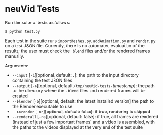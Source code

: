 # neuVid Tests

Run the suite of tests as follows:
```
$ python test.py
```
Each test in the suite runs `importMeshes.py`, `addAnimation.py` and `render.py` on a test JSON file.  Currently, there is no automated evaluation of the results; the user must check the `.blend` files and/or the rendered frames manually.

Arguments:
* `--input` [`-i`][optional, default: `.`]: the path to the input directory containing the test JSON files
* `--output` [`-o`][optional, default `/tmp/neuVid-tests-`_timestamp_]: the path to the directory where the `.blend` files and rendered frames will be created
* `--blender` [`-b`][optional, default: the latest installed version] the path to the Blender executable to use
* `--norender` [`-nr`][optional, default: false]: if true, rendering is skipped
* `--renderall` [`-ra`][optional, default: false]: if true, all frames are rendered (instead of just a few important frames) and a video is assembled, with the paths to the videos displayed at the very end of the test suite
